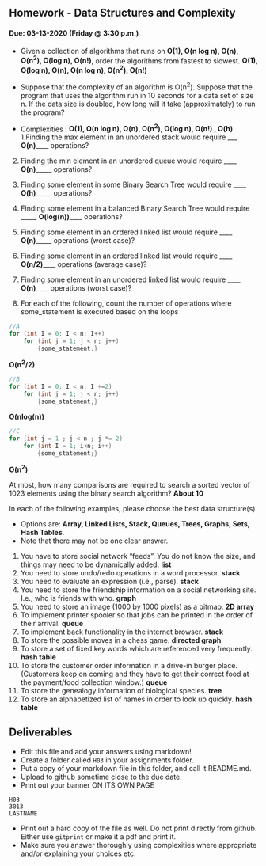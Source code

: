 ## Homework - Data Structures and Complexity
#### Due: 03-13-2020 (Friday @ 3:30 p.m.)

- Given a collection of algorithms that runs on **O(1), O(n log n), O(n), O(n<sup>2</sup>), O(log n), O(n!)**, order the algorithms from fastest to slowest. **O(1), O(log n), O(n), O(n log n), O(n<sup>2</sup>), O(n!)**
- Suppose that the complexity of an algorithm is O(n<sup>2</sup>). Suppose that the program that uses the algorithm run in 10 seconds for a data set of size n. If the data size is doubled, how long will it take (approximately) to run the program? 


- Complexities : **O(1), O(n log n), O(n), O(n<sup>2</sup>), O(log n), O(n!) , O(h)**
1.Finding the max element in an unordered stack would require ___ **O(n)**____ operations?
2. Finding the min element in an unordered queue would require ____ **O(n)**_____ operations?
3. Finding some element in some Binary Search Tree would require ____ **O(h)**_____ operations?
4. Finding some element in a balanced Binary Search Tree would require _____ **O(log(n))**____ operations?
5. Finding some element in an ordered linked list would require ____ **O(n)**_____ operations (worst case)?
6. Finding some element in an ordered linked list would require ____ **O(n/2)**____ operations (average case)?
7. Finding some element in an unordered linked list would require ____ **O(n)**____ operations (worst case)?


8. For each of the following, count the number of operations where some_statement is executed based on the loops

```cpp
//A
for (int I = 0; I < n; I++)
    for (int j = 1; j < n; j++)
        {some_statement;}
```
**O(n<sup>2</sup>/2)**

```cpp
//B
for (int I = 0; I < n; I +=2)
    for (int j = 1; j < n; j++)
        {some_statement;}
```
**O(nlog(n))**

```cpp
//C
for (int j = 1 ; j < n ; j *= 2)
    for (int I = 1; i<n; i++)
        {some_statement;} 
```
**O(n<sup>2</sup>)**

At most, how many comparisons are required to search a sorted vector of 1023 elements using the binary
search algorithm? **About 10**

In each of the following examples, please choose the best data structure(s).
- Options are: **Array, Linked Lists, Stack, Queues, Trees, Graphs, Sets, Hash Tables**. 
- Note that there may not be one clear answer.

1. You have to store social network “feeds”. You do not know the size, and things may need to be dynamically added. **list**
2. You need to store undo/redo operations in a word processor. **stack**
3. You need to evaluate an expression (i.e., parse). **stack**
4. You need to store the friendship information on a social networking site. I.e., who is friends with who. **graph**
5. You need to store an image (1000 by 1000 pixels) as a bitmap. **2D array**
6. To implement printer spooler so that jobs can be printed in the order of their arrival. **queue**
7. To implement back functionality in the internet browser. **stack**
8. To store the possible moves in a chess game. **directed graph**
9. To store a set of fixed key words which are referenced very frequently. **hash table**
10. To store the customer order information in a drive-in burger place. (Customers keep on coming and they have to get their correct food at the payment/food collection window.) **queue**
11. To store the genealogy information of biological species. **tree**
12. To store an alphabetized list of names in order to look up quickly. **hash table**


## Deliverables

- Edit this file and add your answers using markdown!
- Create a folder called `H03` in your assignments folder.
- Put a copy of your markdown file in this folder, and call it README.md.
- Upload to github sometime close to the due date.
- Print out your banner ON ITS OWN PAGE

```
H03
3013
LASTNAME
```

- Print out a hard copy of the file as well. Do not print directly from github. Either use `gitprint` or make it a pdf and print it.
- Make sure you answer thoroughly using complexities where appropriate and/or explaining your choices etc.
